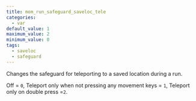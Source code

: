 ```yaml
---
title: mom_run_safeguard_saveloc_tele
categories:
  - var
default_value: 1
maximum_value: 2
minimum_value: 0
tags:
  - saveloc
  - safeguard
---
```


Changes the safeguard for teleporting to a saved location during a run.

Off = `0`, Teleport only when not pressing any movement keys = `1`, Teleport only on double press =`2`.
